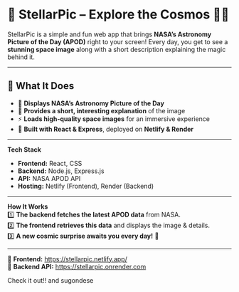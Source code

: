 # 👾 **StellarPic – Explore the Cosmos** 🚀🌌  

StellarPic is a simple and fun web app that brings **NASA’s Astronomy Picture of the Day (APOD)** right to your screen! Every day, you get to see a **stunning space image** along with a short description explaining the magic behind it.  

---

## 🔭 **What It Does**  
- 📸 **Displays NASA’s Astronomy Picture of the Day**  
- 📝 **Provides a short, interesting explanation** of the image  
- ⚡ **Loads high-quality space images** for an immersive experience  
- 🚀 **Built with React & Express**, deployed on **Netlify & Render**  

---

 **Tech Stack**  
- **Frontend:** React, CSS  
- **Backend:** Node.js, Express.js  
- **API:** NASA APOD API  
- **Hosting:** Netlify (Frontend), Render (Backend)  

---

**How It Works**  
1️⃣ **The backend fetches the latest APOD data** from NASA.  
2️⃣ **The frontend retrieves this data** and displays the image & details.  
3️⃣ **A new cosmic surprise awaits you every day!** 🌌  

---


🔗 **Frontend:** https://stellarpic.netlify.app/  
🔗 **Backend API:**   https://stellarpic.onrender.com

Check it out!! and sugondese
